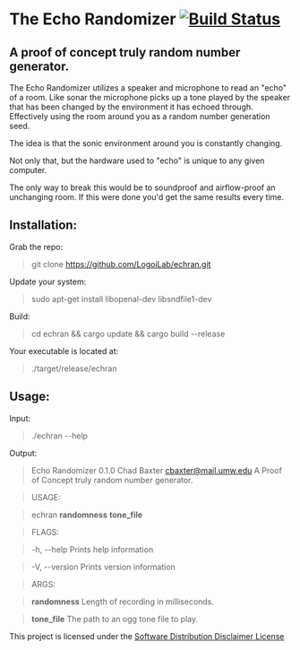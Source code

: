 The Echo Randomizer [![Build Status](https://travis-ci.org/LogoiLab/echran.svg?branch=master)](https://travis-ci.org/LogoiLab/echran)
===
A proof of concept truly random number generator.
---

The Echo Randomizer utilizes a speaker and microphone to read an "echo" of a room. Like sonar the microphone picks up a tone played by the speaker that has been changed by the environment it has echoed through. Effectively using the room around you as a random number generation seed.

The idea is that the sonic environment around you is constantly changing.

Not only that, but the hardware used to "echo" is unique to any given computer.

The only way to break this would be to soundproof and airflow-proof an unchanging room. If this were done you'd get the same results every time.

Installation:
---
Grab the repo:
> git clone https://github.com/LogoiLab/echran.git

Update your system:
> sudo apt-get install libopenal-dev libsndfile1-dev

Build:
> cd echran && cargo update && cargo build --release

Your executable is located at:
> ./target/release/echran

Usage:
---

Input:
> ./echran --help

Output:

> Echo Randomizer 0.1.0
Chad Baxter <cbaxter@mail.umw.edu>
A Proof of Concept truly random number generator.

> USAGE:

>    echran **randomness** **tone_file**

> FLAGS:

>    -h, --help       Prints help information

>    -V, --version    Prints version information

> ARGS:

>    **randomness**    Length of recording in milliseconds.

>    **tone_file**     The path to an ogg tone file to play.

This project is licensed under the [Software Distribution Disclaimer License](https://www.github.com/LogoiLab/SDIS2L)
